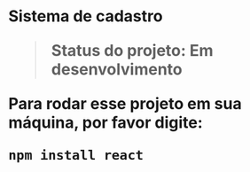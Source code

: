 <h1> Sistema de cadastro</h>

> Status do projeto: Em desenvolvimento

Para rodar esse projeto em sua máquina, por favor digite:

```
npm install react
```
